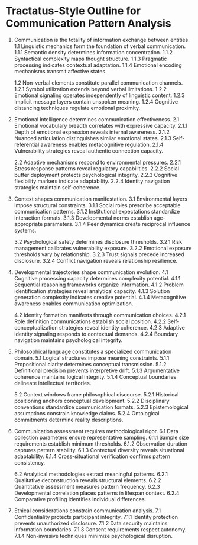 # Tractatus-Style Outline for Communication Pattern Analysis

1. Communication is the totality of information exchange between entities.
   1.1 Linguistic mechanics form the foundation of verbal communication.
      1.1.1 Semantic density determines information concentration.
      1.1.2 Syntactical complexity maps thought structure.
      1.1.3 Pragmatic processing indicates contextual adaptation.
      1.1.4 Emotional encoding mechanisms transmit affective states.
   
   1.2 Non-verbal elements constitute parallel communication channels.
      1.2.1 Symbol utilization extends beyond verbal limitations.
      1.2.2 Emotional signaling operates independently of linguistic content.
      1.2.3 Implicit message layers contain unspoken meaning.
      1.2.4 Cognitive distancing techniques regulate emotional proximity.

2. Emotional intelligence determines communication effectiveness.
   2.1 Emotional vocabulary breadth correlates with expressive capacity.
      2.1.1 Depth of emotional expression reveals internal awareness.
      2.1.2 Nuanced articulation distinguishes similar emotional states.
      2.1.3 Self-referential awareness enables metacognitive regulation.
      2.1.4 Vulnerability strategies reveal authentic connection capacity.
   
   2.2 Adaptive mechanisms respond to environmental pressures.
      2.2.1 Stress response patterns reveal regulatory capabilities.
      2.2.2 Social buffer deployment protects psychological integrity.
      2.2.3 Cognitive flexibility markers indicate adaptability.
      2.2.4 Identity navigation strategies maintain self-coherence.

3. Context shapes communication manifestation.
   3.1 Environmental layers impose structural constraints.
      3.1.1 Social roles prescribe acceptable communication patterns.
      3.1.2 Institutional expectations standardize interaction formats.
      3.1.3 Developmental norms establish age-appropriate parameters.
      3.1.4 Peer dynamics create reciprocal influence systems.
   
   3.2 Psychological safety determines disclosure thresholds.
      3.2.1 Risk management calibrates vulnerability exposure.
      3.2.2 Emotional exposure thresholds vary by relationship.
      3.2.3 Trust signals precede increased disclosure.
      3.2.4 Conflict navigation reveals relationship resilience.

4. Developmental trajectories shape communication evolution.
   4.1 Cognitive processing capacity determines complexity potential.
      4.1.1 Sequential reasoning frameworks organize information.
      4.1.2 Problem identification strategies reveal analytical capacity.
      4.1.3 Solution generation complexity indicates creative potential.
      4.1.4 Metacognitive awareness enables communication optimization.
   
   4.2 Identity formation manifests through communication choices.
      4.2.1 Role definition communications establish social position.
      4.2.2 Self-conceptualization strategies reveal identity coherence.
      4.2.3 Adaptive identity signaling responds to contextual demands.
      4.2.4 Boundary navigation maintains psychological integrity.

5. Philosophical language constitutes a specialized communication domain.
   5.1 Logical structures impose meaning constraints.
      5.1.1 Propositional clarity determines conceptual transmission.
      5.1.2 Definitional precision prevents interpretive drift.
      5.1.3 Argumentative coherence maintains logical integrity.
      5.1.4 Conceptual boundaries delineate intellectual territories.
   
   5.2 Context windows frame philosophical discourse.
      5.2.1 Historical positioning anchors conceptual development.
      5.2.2 Disciplinary conventions standardize communication formats.
      5.2.3 Epistemological assumptions constrain knowledge claims.
      5.2.4 Ontological commitments determine reality descriptions.

6. Communication assessment requires methodological rigor.
   6.1 Data collection parameters ensure representative sampling.
      6.1.1 Sample size requirements establish minimum thresholds.
      6.1.2 Observation duration captures pattern stability.
      6.1.3 Contextual diversity reveals situational adaptability.
      6.1.4 Cross-situational verification confirms pattern consistency.
   
   6.2 Analytical methodologies extract meaningful patterns.
      6.2.1 Qualitative deconstruction reveals structural elements.
      6.2.2 Quantitative assessment measures pattern frequency.
      6.2.3 Developmental correlation places patterns in lifespan context.
      6.2.4 Comparative profiling identifies individual differences.

7. Ethical considerations constrain communication analysis.
   7.1 Confidentiality protects participant integrity.
      7.1.1 Identity protection prevents unauthorized disclosure.
      7.1.2 Data security maintains information boundaries.
      7.1.3 Consent requirements respect autonomy.
      7.1.4 Non-invasive techniques minimize psychological disruption.
